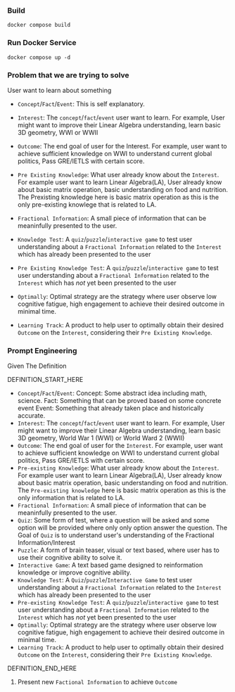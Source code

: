 ### Build

`docker compose build`

### Run Docker Service

`docker compose up -d`

### Problem that we are trying to solve

User want to learn about something

- `Concept`/`Fact`/`Event`: This is self explanatory.
- `Interest`: The `concept`/`fact`/`event` user want to learn. For example, User might want to improve their Linear Algebra understanding, learn basic 3D geometry, WWI or WWII
- `Outcome`: The end goal of user for the Interest. For example, user want to achieve sufficient knowledge on WWI to understand current global politics, Pass GRE/IETLS with certain score.
- `Pre Existing Knowledge`: What user already know about the `Interest`. For example user want to learn Linear Algebra(LA), User already know about basic matrix operation, basic understanding on food and nutrition. The Prexisting knowledge here is basic matrix operation as this is the only pre-existing knowlege that is related to LA.
- `Fractional Information`: A small piece of information that can be meaninfully presented to the user.
- `Knowledge Test`: A `quiz`/`puzzle`/`interactive game` to test user understanding about a `Fractional Information` related to the `Interest` which has already been presented to the user
- `Pre Existing Knowledge Test`: A `quiz`/`puzzle`/`interactive game` to test user understanding about a `Fractional Information` related to the `Interest` which has _not_ yet been presented to the user
- `Optimally`: Optimal strategy are the strategy where user observe low cognitive fatigue, high engagement to achieve their desired outcome in minimal time.

- `Learning Track`: A product to help user to optimally obtain their desired `Outcome` on the `Interest`, considering their `Pre Existing Knowledge`.

### Prompt Engineering

Given The Definition

DEFINITION_START_HERE

- `Concept`/`Fact`/`Event`: Concept: Some abstract idea including math, science. Fact: Something that can be proved based on some concrete event Event: Something that already taken place and historically accurate.
- `Interest`: The `concept`/`fact`/`event` user want to learn. For example, User might want to improve their Linear Algebra understanding, learn basic 3D geometry, World War 1 (WWI) or World Ward 2 (WWII)
- `Outcome`: The end goal of user for the `Interest`. For example, user want to achieve sufficient knowledge on WWI to understand current global politics, Pass GRE/IETLS with certain score.
- `Pre-existing Knowledge`: What user already know about the `Interest`. For example user want to learn Linear Algebra(LA), User already know about basic matrix operation, basic understanding on food and nutrition. The `Pre-existing knowledge` here is basic matrix operation as this is the only information that is related to LA.
- `Fractional Information`: A small piece of information that can be meaninfully presented to the user.
- `Quiz`: Some form of test, where a question will be asked and some option will be provided where only only option answer the question. The Goal of `Quiz` is to understand user's understanding of the Fractional Information/Interest
- `Puzzle`: A form of brain teaser, visual or text based, where user has to use their cognitive ability to solve it.
- `Interactive Game`: A text based game designed to reinformation knowledge or improve cognitive ability.
- `Knowledge Test`: A `Quiz`/`puzzle`/`Interactive Game` to test user understanding about a `Fractional Information` related to the `Interest` which has already been presented to the user
- `Pre-existing Knowledge Test`: A `quiz`/`puzzle`/`interactive game` to test user understanding about a `Fractional Information` related to the `Interest` which has _not_ yet been presented to the user
- `Optimally`: Optimal strategy are the strategy where user observe low cognitive fatigue, high engagement to achieve their desired outcome in minimal time.
- `Learning Track`: A product to help user to optimally obtain their desired `Outcome` on the `Interest`, considering their `Pre Existing Knowledge`.

DEFINITION_END_HERE

1. Present new `Factional Information` to achieve `Outcome`
